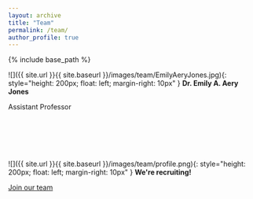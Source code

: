 ```yaml
---
layout: archive
title: "Team"
permalink: /team/
author_profile: true
---
```


{% include base_path %}


![]({{ site.url }}{{ site.baseurl }}/images/team/EmilyAeryJones.jpg){: style="height: 200px; float: left; margin-right: 10px" }
**Dr. Emily A. Aery Jones**

Assistant Professor
<br><br><br><br><br><br>

![]({{ site.url }}{{ site.baseurl }}/images/team/profile.png){: style="height: 200px; float: left; margin-right: 10px" }
**We're recruiting!**

[Join our team](/join/)
<br><br>